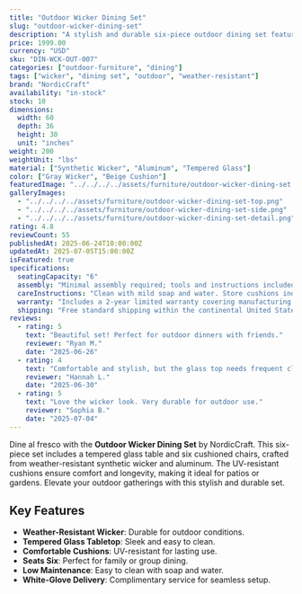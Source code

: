 ```yaml
---
title: "Outdoor Wicker Dining Set"
slug: "outdoor-wicker-dining-set"
description: "A stylish and durable six-piece outdoor dining set featuring weather-resistant wicker, a tempered glass table, and UV-resistant cushions—ideal for patios and gardens."
price: 1999.00
currency: "USD"
sku: "DIN-WCK-OUT-007"
categories: ["outdoor-furniture", "dining"]
tags: ["wicker", "dining set", "outdoor", "weather-resistant"]
brand: "NordicCraft"
availability: "in-stock"
stock: 10
dimensions:
  width: 60
  depth: 36
  height: 30
  unit: "inches"
weight: 200
weightUnit: "lbs"
material: ["Synthetic Wicker", "Aluminum", "Tempered Glass"]
color: ["Gray Wicker", "Beige Cushion"]
featuredImage: "../../../../assets/furniture/outdoor-wicker-dining-set.png"
galleryImages:
  - "../../../../assets/furniture/outdoor-wicker-dining-set-top.png"
  - "../../../../assets/furniture/outdoor-wicker-dining-set-side.png"
  - "../../../../assets/furniture/outdoor-wicker-dining-set-detail.png"
rating: 4.8
reviewCount: 55
publishedAt: 2025-06-24T10:00:00Z
updatedAt: 2025-07-05T15:00:00Z
isFeatured: true
specifications:
  seatingCapacity: "6"
  assembly: "Minimal assembly required; tools and instructions included."
  careInstructions: "Clean with mild soap and water. Store cushions indoors during heavy rain."
  warranty: "Includes a 2-year limited warranty covering manufacturing defects."
  shipping: "Free standard shipping within the continental United States."
reviews:
  - rating: 5
    text: "Beautiful set! Perfect for outdoor dinners with friends."
    reviewer: "Ryan M."
    date: "2025-06-26"
  - rating: 4
    text: "Comfortable and stylish, but the glass top needs frequent cleaning."
    reviewer: "Hannah L."
    date: "2025-06-30"
  - rating: 5
    text: "Love the wicker look. Very durable for outdoor use."
    reviewer: "Sophia B."
    date: "2025-07-04"
---
```


Dine al fresco with the **Outdoor Wicker Dining Set** by NordicCraft. This six-piece set includes a tempered glass table and six cushioned chairs, crafted from weather-resistant synthetic wicker and aluminum. The UV-resistant cushions ensure comfort and longevity, making it ideal for patios or gardens. Elevate your outdoor gatherings with this stylish and durable set.

## Key Features

- **Weather-Resistant Wicker**: Durable for outdoor conditions.
- **Tempered Glass Tabletop**: Sleek and easy to clean.
- **Comfortable Cushions**: UV-resistant for lasting use.
- **Seats Six**: Perfect for family or group dining.
- **Low Maintenance**: Easy to clean with soap and water.
- **White-Glove Delivery**: Complimentary service for seamless setup.
